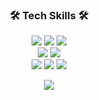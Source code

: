 <h3 align="center">🛠 Tech Skills 🛠</h3>
<p align="center">
<img src="https://img.shields.io/badge/Ansible-EE0000?style=flat-square&logo=Ansible&logoColor=white">
<img src="https://img.shields.io/badge/GithubActions-2088FF?style=flat-square&logo=GitHubActions&logoColor=black">
<img src="https://img.shields.io/badge/AWS-FF9900?style=flat-square&logo=AmazonAWS&logoColor=white">
<br>
<img src="https://img.shields.io/badge/Nginx-009639?style=flat-square&logo=NGINX&logoColor=white">
<img src="https://img.shields.io/badge/Tomcat-F8DC75?style=flat-square&logo=ApacheTomcat&logoColor=black">
<br>
<img src="https://img.shields.io/badge/Java-007396?style=flat-square&logo=Java&logoColor=white">
<img src="https://img.shields.io/badge/SpringBoot-6DB33F?style=flat-square&logo=SpringBoot&logoColor=white">
<img src="https://img.shields.io/badge/PostgreSQL-4169E1?style=flat-square&logo=PostgreSQL&logoColor=white">
</p>

<p align="center">
<img src="https://github-readme-stats.vercel.app/api?username=earth-h&show_icons=true&theme=dracula">
</p>
